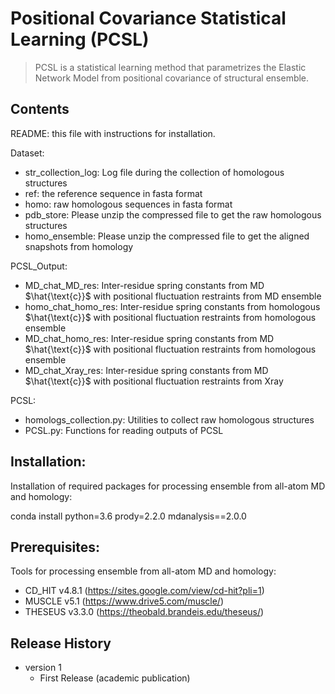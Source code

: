 # Positional Covariance Statistical Learning (PCSL)
> PCSL is a statistical learning method that parametrizes the Elastic Network Model from positional covariance of structural ensemble.

## Contents

README: this file with instructions for installation.

Dataset:
- str_collection_log: Log file during the collection of homologous structures
- ref: the reference sequence in fasta format
- homo: raw homologous sequences in fasta format
- pdb_store: Please unzip the compressed file to get the raw homologous structures
- homo_ensemble: Please unzip the compressed file to get the aligned snapshots from homology

PCSL_Output:
- MD_chat_MD_res: Inter-residue spring constants from MD $\hat{\text{c}}$ with positional fluctuation restraints from MD ensemble
- homo_chat_homo_res: Inter-residue spring constants from homologous $\hat{\text{c}}$ with positional fluctuation restraints from homologous ensemble
- MD_chat_homo_res: Inter-residue spring constants from MD $\hat{\text{c}}$ with positional fluctuation restraints from homologous ensemble
- MD_chat_Xray_res: Inter-residue spring constants from MD $\hat{\text{c}}$ with positional fluctuation restraints from Xray

PCSL:
- homologs_collection.py: Utilities to collect raw homologous structures
- PCSL.py: Functions for reading outputs of PCSL


## Installation:

Installation of required packages for processing ensemble from all-atom MD and homology:

conda install python=3.6 prody=2.2.0 mdanalysis==2.0.0

## Prerequisites:

Tools for processing ensemble from all-atom MD and homology:

* CD_HIT v4.8.1 (https://sites.google.com/view/cd-hit?pli=1)
* MUSCLE v5.1 (https://www.drive5.com/muscle/)
* THESEUS v3.3.0 (https://theobald.brandeis.edu/theseus/)

## Release History

* version 1
    * First Release (academic publication)


